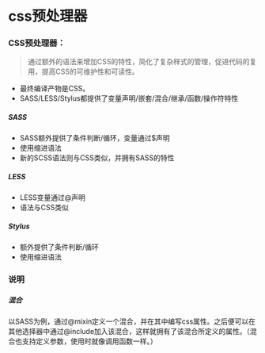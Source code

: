 # css预处理器

### CSS预处理器：
>通过额外的语法来增加CSS的特性，简化了复杂样式的管理，促进代码的复用，提高CSS的可维护性和可读性。
- 最终编译产物是CSS。
- SASS/LESS/Stylus都提供了变量声明/嵌套/混合/继承/函数/操作符特性
##### SASS
- SASS额外提供了条件判断/循环，变量通过$声明
- 使用缩进语法
- 新的SCSS语法则与CSS类似，并拥有SASS的特性
##### LESS
- LESS变量通过@声明
- 语法与CSS类似
##### Stylus
- 额外提供了条件判断/循环
- 使用缩进语法

### 说明
##### 混合
以SASS为例，通过@mixin定义一个混合，并在其中编写css属性。之后便可以在其他选择器中通过@include加入该混合，这样就拥有了该混合所定义的属性。（混合也支持定义参数，使用时就像调用函数一样。）